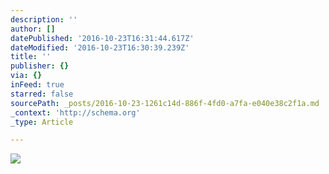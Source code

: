 ```yaml
---
description: ''
author: []
datePublished: '2016-10-23T16:31:44.617Z'
dateModified: '2016-10-23T16:30:39.239Z'
title: ''
publisher: {}
via: {}
inFeed: true
starred: false
sourcePath: _posts/2016-10-23-1261c14d-886f-4fd0-a7fa-e040e38c2f1a.md
_context: 'http://schema.org'
_type: Article

---
```

![](https://the-grid-user-content.s3-us-west-2.amazonaws.com/d74ca5a1-77bd-4b07-9b14-0482f886a15e.png)